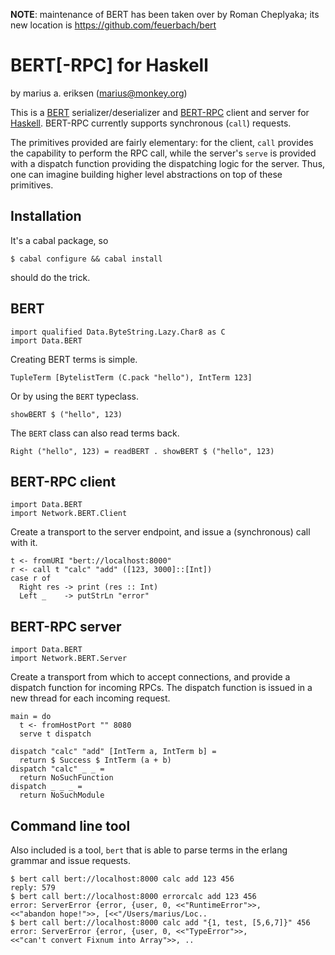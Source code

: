 **NOTE**: maintenance of BERT has been taken over by Roman Cheplyaka; 
its new location is https://github.com/feuerbach/bert


BERT[-RPC] for Haskell
======================

by marius a. eriksen (marius@monkey.org)

This is a [BERT](http://bert-rpc.org/) serializer/deserializer and
[BERT-RPC](http://bert-rpc.org) client and server for
[Haskell](http://www.haskell.org/). BERT-RPC currently supports
synchronous (`call`) requests.

The primitives provided are fairly elementary: for the client, `call`
provides the capability to perform the RPC call, while the server's
`serve` is provided with a dispatch function providing the dispatching
logic for the server. Thus, one can imagine building higher level
abstractions on top of these primitives.

Installation
------------

It's a cabal package, so

    $ cabal configure && cabal install

should do the trick.

BERT
----

    import qualified Data.ByteString.Lazy.Char8 as C
    import Data.BERT

Creating BERT terms is simple.

    TupleTerm [BytelistTerm (C.pack "hello"), IntTerm 123]

Or by using the `BERT` typeclass.

    showBERT $ ("hello", 123)

The `BERT` class can also read terms back.

    Right ("hello", 123) = readBERT . showBERT $ ("hello", 123)

BERT-RPC client
---------------

    import Data.BERT
    import Network.BERT.Client

Create a transport to the server endpoint, and issue a (synchronous)
call with it.

    t <- fromURI "bert://localhost:8000"
    r <- call t "calc" "add" ([123, 3000]::[Int])
    case r of
      Right res -> print (res :: Int)
      Left _    -> putStrLn "error"
    
BERT-RPC server
---------------

    import Data.BERT
    import Network.BERT.Server

Create a transport from which to accept connections, and provide a
dispatch function for incoming RPCs. The dispatch function is issued
in a new thread for each incoming request.

    main = do
      t <- fromHostPort "" 8080
      serve t dispatch

    dispatch "calc" "add" [IntTerm a, IntTerm b] = 
      return $ Success $ IntTerm (a + b)
    dispatch "calc" _ _ =
      return NoSuchFunction
    dispatch _ _ _ = 
      return NoSuchModule

Command line tool
-----------------

Also included is a tool, `bert` that is able to parse terms in the
erlang grammar and issue requests.

    $ bert call bert://localhost:8000 calc add 123 456 
    reply: 579 
    $ bert call bert://localhost:8000 errorcalc add 123 456 
    error: ServerError {error, {user, 0, <<"RuntimeError">>, 
    <<"abandon hope!">>, [<<"/Users/marius/Loc.. 
    $ bert call bert://localhost:8000 calc add "{1, test, [5,6,7]}" 456 
    error: ServerError {error, {user, 0, <<"TypeError">>, 
    <<"can't convert Fixnum into Array">>, .. 
